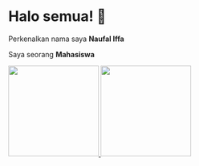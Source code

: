 # Halo semua!  👋

Perkenalkan nama saya **Naufal Iffa**

Saya seorang **Mahasiswa**

<p align="left">
<a href="https://github.com/Naufaliffa">
  <img height="180em" src="https://github-readme-stats-eight-theta.vercel.app/api?username=Naufaliffa&show_icons=true&theme=algolia&include_all_commits=true&count_private=true"/>
  <img height="180em" src="https://github-readme-stats-eight-theta.vercel.app/api/top-langs/?username=Naufaliffa&layout=compact&langs_count=8&theme=algolia"/>
</a>
</p>
